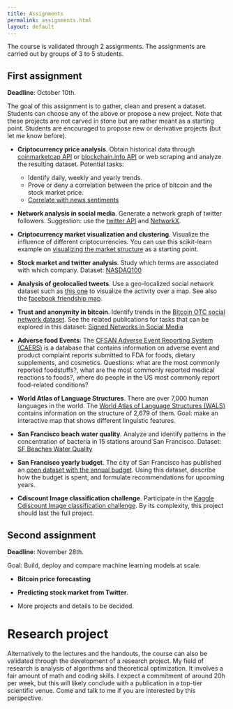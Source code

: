 ```yaml
---
title: Assignments
permalink: assignments.html
layout: default
---
```


The course is validated through 2 assignments. The assignments are carried out by groups of 3 to 5 students.

## First assignment

**Deadline**: October 10th.

The goal of this assignment is to gather, clean and present a dataset. Students can choose any of the above or propose a new project. Note that these projects are not carved in stone but are rather meant as a starting point. Students are encouraged to propose new or derivative projects (but let me know before).

* **Criptocurrency price analysis**. Obtain historical data through [coinmarketcap API](https://coinmarketcap.com/api/) or [blockchain.info API](https://blockchain.info/api) or web scraping and analyze the resulting dataset. Potential tasks:
  - Identify daily, weekly and yearly trends.
  - Prove or deny a correlation between the price of bitcoin and the stock market price.
  - [Correlate with news sentiments](http://blog.nycdatascience.com/student-works/exploring-news-sentiment-price-history-bitcoin/)




* **Network analysis in social media**. Generate a network graph of twitter followers. Suggestion: use the [twitter API](https://dev.twitter.com/rest/public) and [NetworkX](https://networkx.github.io/).


* **Criptocurrency market visualization and clustering**. Visualize the influence of different criptocurrencies. You can use this scikit-learn example on [visualizing the market structure](http://scikit-learn.org/stable/auto_examples/applications/plot_stock_market.html#sphx-glr-auto-examples-applications-plot-stock-market-py) as a starting point.


* **Stock market and twitter analysis**. Study which terms are associated with which company. Dataset: [NASDAQ100](http://followthehashtag.com/datasets/nasdaq-100-companies-free-twitter-dataset/)

* **Analysis of geolocalied tweets**. Use a geo-localized social network dataset such as [this one](http://followthehashtag.com/datasets/free-twitter-dataset-usa-200000-free-usa-tweets/) to visualize the activity over a map. See also the [facebook friendship map](https://scontent-lax3-1.xx.fbcdn.net/v/t1.0-9/163413_479288597199_8388607_n.jpg?oh=7ab1d82ba8cba6f185d0c2abde531fb5&oe=5A19E418).

* **Trust and anonymity in bitcoin**. Identify trends in the [Bitcoin OTC social network dataset](https://snap.stanford.edu/data/soc-sign-bitcoinotc.html). See the related publications for tasks that can be explored in this dataset: [Signed Networks in Social Media](http://cs.stanford.edu/people/jure/pubs/triads-chi10.pdf)

* **Adverse food Events**: The [CFSAN Adverse Event Reporting System (CAERS)](https://www.kaggle.com/jboysen/adverse-food-events) is a database that contains information on adverse event and product complaint reports submitted to FDA for foods, dietary supplements, and cosmetics. Questions: what are the most commonly reported foodstuffs?, what are the most commonly reported medical reactions to foods?, where do people in the US most commonly report food-related conditions?

* **World Atlas of Language Structures**. There are over 7,000 human languages in the world. The [World Atlas of Language Structures (WALS)](https://www.kaggle.com/rtatman/world-atlas-of-language-structures) contains information on the structure of 2,679 of them. Goal: make an interactive map that shows different linguistic features.


* **San Francisco beach water quality**. Analyze and identify patterns in the concentration of bacteria in 15 stations around San Francisco. Dataset: [SF Beaches Water Quality](https://www.kaggle.com/jboysen/sf-beaches-water)


* **San Francisco yearly budget**. The city of San Francisco has published an [open dataset with the annual budget](https://datasf.org/blog/unpacking-a-10-billion-budget/). Using this dataset, describe how the budget is spent, and formulate recommendations for upcoming years.

* **Cdiscount Image classification challenge**. Participate in the [Kaggle Cdiscount Image classification challenge](https://www.kaggle.com/c/cdiscount-image-classification-challenge). By its complexity, this project should last the full project.


## Second assignment

**Deadline**: November 28th.

Goal: Build, deploy and compare machine learning models at scale.

* **Bitcoin price forecasting**

* **Predicting stock market from Twitter**.

* More projects and details to be decided.


# Research project

Alternatively to the lectures and the handouts, the course can also be validated through the development of a research project. My field of research is analysis of algorithms and theoretical optimization. It involves a fair amount of math and coding skills. I expect a commitment of around 20h per week, but this will likely conclude with a publication in a top-tier scientific venue. Come and talk to me if you are interested by this perspective.
